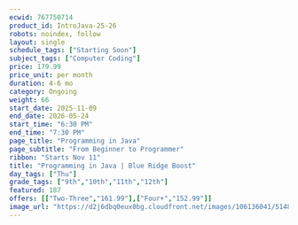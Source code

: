 ```yaml
---
ecwid: 767750714
product_id: IntroJava-25-26
robots: noindex, follow
layout: single
schedule_tags: ["Starting Soon"]
subject_tags: ["Computer Coding"]
price: 179.99
price_unit: per month
duration: 4-6 mo
category: Ongoing
weight: 66
start_date: 2025-11-09
end_date: 2026-05-24
start_time: "6:30 PM"
end_time: "7:30 PM"
page_title: "Programming in Java"
page_subtitle: "From Beginner to Programmer"
ribbon: "Starts Nov 11"
title: "Programming in Java | Blue Ridge Boost"
day_tags: ["Thu"]
grade_tags: ["9th","10th","11th","12th"]
featured: 187
offers: [["Two-Three","161.99"],["Four+","152.99"]]
image_url: "https://d2j6dbq0eux0bg.cloudfront.net/images/106136041/5148584465.png"
---
```

